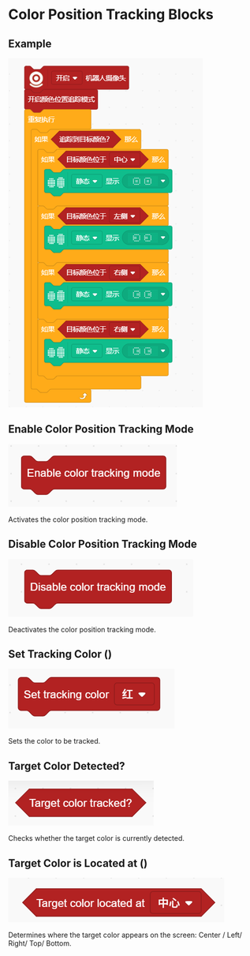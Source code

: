 # Color Position Tracking Blocks
## Example
![](img/CP01.png)

## Enable Color Position Tracking Mode
![](img/CP02.png)

Activates the color position tracking mode.

## Disable Color Position Tracking Mode
![](img/CP03.png)

Deactivates the color position tracking mode.

## Set Tracking Color ()
![](img/CP04.png)

Sets the color to be tracked.

## Target Color Detected?
![](img/CP05.png)

Checks whether the target color is currently detected.

## Target Color is Located at ()
![](img/CP06.png)

Determines where the target color appears on the screen:  Center / Left/ Right/ Top/ Bottom.



